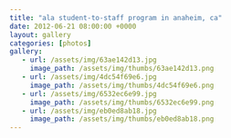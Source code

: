 ```yaml
---
title: "ala student-to-staff program in anaheim, ca"
date: 2012-06-21 08:00:00 +0000
layout: gallery
categories: [photos]
gallery:
   - url: /assets/img/63ae142d13.jpg
     image_path: /assets/img/thumbs/63ae142d13.png
   - url: /assets/img/4dc54f69e6.jpg
     image_path: /assets/img/thumbs/4dc54f69e6.png
   - url: /assets/img/6532ec6e99.jpg
     image_path: /assets/img/thumbs/6532ec6e99.png
   - url: /assets/img/eb0ed8ab18.jpg
     image_path: /assets/img/thumbs/eb0ed8ab18.png
---
```


